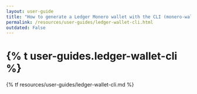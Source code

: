 ```yaml
---
layout: user-guide
title: "How to generate a Ledger Monero wallet with the CLI (monero-wallet-cli)"
permalink: /resources/user-guides/ledger-wallet-cli.html
outdated: False
---
```


<h1>{% t user-guides.ledger-wallet-cli %}</h1>
{% tf resources/user-guides/ledger-wallet-cli.md %}
